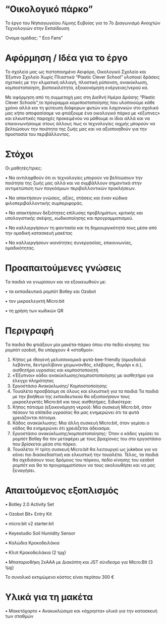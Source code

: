 # “Οικολογικό πάρκο”
Το έργο του Νηπιαγωγείου Λίμνης Ευβοίας για το 7ο Διαγωνισμό Ανοιχτών Τεχνολογιών στην Εκπαίδευση 

Όνομα ομάδας: " Eco Fans"
# Αφόρμηση / Ιδέα  για το έργο
Το σχολείο μας ως πιστοποιημένο Αειφόρο, Οικολογικό Σχολείο και Έξυπνο Σχολείο Χωρίς Πλαστικά “Plastic Clever School” υλοποιεί δράσεις σχετικές με την κλιματική αλλαγή, πλαστική ρύπανση, ανακύκλωση, κομποστοποίηση, βιοποικιλότητα, εξοικονόμηση ενέργειας/νερού κα.

Με αφόρμηση από τη συμμετοχή μας στη Διεθνή Ημέρα Δράσης “Plastic Clever Schools",το πρόγραμμα κομοποστοποίησης που υλοποιούμε κάθε χρόνο αλλά και τη φύτευση διάφορων φυτών και λαχανικών στο σχολικό μας κήπο αποφασίσαμε να φτιάξουμε ένα οικολογικό πάρκο με «έξυπνες» και ελκυστικές παροχές προκειμένου να μάθουμε οι ίδιοι αλλά και να επικοινωνήσουμε στους άλλους πως οι τεχνολογίες αιχμής μπορούν να βελτιώσουν την ποιότητα της ζωής μας και να αξιοποιηθούν για την προστασία του περιβάλλοντος.
# Στόχοι
Οι μαθητές/τριες:

•	Να αντιληφθούν ότι οι τεχνολογίες μπορούν να βελτιώσουν την ποιότητα της ζωής μας αλλά και να συμβάλλουν σημαντικά στην αντιμετώπιση των παγκόσμιων περιβαλλοντικών προκλήσεων.

•	Να αποκτήσουν  γνώσεις, αξίες, στάσεις και έναν κώδικα φιλοπεριβαλλοντικής συμπεριφοράς.

•	Να αποκτήσουν δεξιότητες επίλυσης προβλημάτων, κριτικής και υπολογιστικής σκέψης, κωδικοποίησης και προγραμματισμού.

•	Να καλλιεργήσουν τη φαντασία και τη δημιουργικότητά τους μέσα από την ομαδική κατασκευή μακέτας

•	Να καλλιεργήσουν ικανότητες συνεργασίας, επικοινωνίας, ομαδικότητας.

# Προαπαιτούμενες γνώσεις
Τα παιδιά να γνωρίσουν και να εξοικειωθούν με:

•	τα εκπαιδευτικά ρομπότ Botley και Ozobot 

•	τον μικροελεγκτή Micro:bit 

•	τη χρήση των κωδικών QR

# Περιγραφή 
Τα παιδιά θα φτιάξουν μία μακέτα-πάρκο όπου στο πεδίο κίνησης του ρομπότ ozobot, θα υπάρχουν 4 «σταθμοί»: 
1.	Κήπος με ιθαγενή μελισσοκομικά φυτά-bee-friendly (αμυγδαλιά λεβάντα, δεντρολίβανο χειμωνανθός, ελέβορος, θυμάρι κ.ά.),  αισθητήρα υγρασίας και κομποστοποιητή
2.	«Έξυπνοι» κάδοι ανακύκλωσης/κομποστοποίησης με αισθητήρα για έλεγχο πληρότητας
3.	Εργοστάσιο Ανακύκλωσης/ Κομποστοποίησης 
4.	Τουαλέτα προσβάσιμη σε όλους και ελκυστική για τα παιδιά
Τα παιδιά με την βοήθεια της εκπαιδευτικού θα αξιοποιήσουν τους μικροελεγκτές Micro:bit και τους αισθητήρες. Ειδικότερα:
1.	Κήπος πότισμα (εξοικονόμηση νερού): Μία συσκευή Micro:bit, όταν πέσουν τα επίπεδα υγρασίας θα μας ενημερώνει ότι τα φυτά χρειάζονται πότισμα.
2.	Κάδος ανακύκλωσης: Μια άλλη συσκευή Micro:bit, όταν γεμίσει ο κάδος θα ενημερώνει ότι χρειάζεται άδειασμα.
3.	Εργοστάσιο ανακύκλωσης/κομποστοποίησης: Όταν ο κάδος γεμίσει το ρομπότ Botley θα τον μεταφέρει με τους βραχίονες του στο εργοστάσιο που βρίσκεται μέσα στο πάρκο.
4.	Τουαλέτα: Η τρίτη συσκευή Micro:bit θα λειτουργεί ως jukebox για να κάνει πιο διασκεδαστική και ελκυστική την τουαλέτα.
Τέλος, τα παιδιά θα σχεδιάσουν τους δρόμους του πάρκου, πεδίο κίνησης του ozobot ρομπότ και θα το προγραμματίσουν να τους ακολουθήσει και να μας ξεναγήσει.
# Απαιτούμενος εξοπλισμός 
•	Botley 2.0 Activity Set  

•	Ozobot Bit+ Entry Kit 

•	 micro:bit v2 starter:kit  

•	Keyestudio Soil Humidity Sensor 

•	Καλώδια Κροκοδειλάκια 

•	Κλιπ Κροκοδειλάκια (2 τμχ)

•	Μπαταριοθήκη 2xΑΑA με Διακόπτη και JST σύνδεσμο για Micro:Bit (3 τμχ) 

Το συνολικό εκτιμώμενο κόστος είναι περίπου 300 € 
# Υλικά για τη μακέτα
•	Μακετόχαρτο
•	Ανακυκλώσιμα και «άχρηστα» υλικά για την κατασκευή των σταθμών
